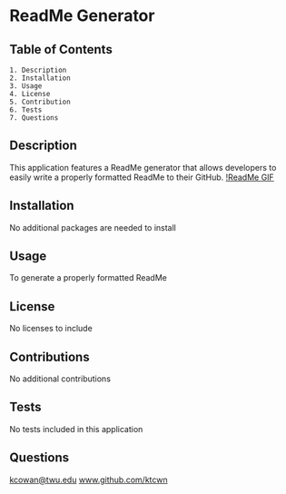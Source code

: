 # ReadMe Generator

## Table of Contents

    1. Description
    2. Installation
    3. Usage
    4. License
    5. Contribution
    6. Tests
    7. Questions

## Description

This application features a ReadMe generator that allows developers to easily write a properly formatted ReadMe to their GitHub.
[!ReadMe GIF](../readMeGeneratorGif.gif)

## Installation

No additional packages are needed to install

## Usage

To generate a properly formatted ReadMe

## License

No licenses to include

## Contributions

No additional contributions

## Tests

No tests included in this application

## Questions

kcowan@twu.edu
www.github.com/ktcwn
